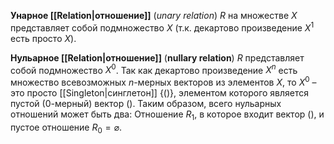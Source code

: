 
**Унарное [[Relation|отношение]]** (*unary relation*) $R$ на множестве $X$ представляет собой подмножество $X$ (т.к. декартово произведение $X^1$ есть просто $X$). 

**Нульарное [[Relation|отношение]]** (**nullary relation**) $R$ представляет собой подмножество $X^0$. Так как декартово произведение $X^n$ есть множество всевозможных $n$-мерных векторов из элементов $X$, то $X^0$ – это просто [[Singleton|синглетон]] $\{ () \}$, элементом которого является пустой ($0$-мерный) вектор $()$. Таким образом, всего нульарных отношений может быть два: Отношение $R_1$, в которое входит вектор $()$, и пустое отношение $R_0=\varnothing$. 



